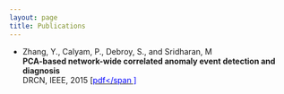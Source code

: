 ```yaml
---
layout: page
title: Publications
---
```


* Zhang, Y., Calyam, P., Debroy, S., and Sridharan, M <br />
  **PCA-based network-wide correlated anomaly event detection and diagnosis** <br />
  DRCN, IEEE, 2015 [[<span style="color:blue">pdf</span ]](https://github.com/zhangyuanxun/me/raw/gh-pages/docs/papers/drcn-2015.pdf)